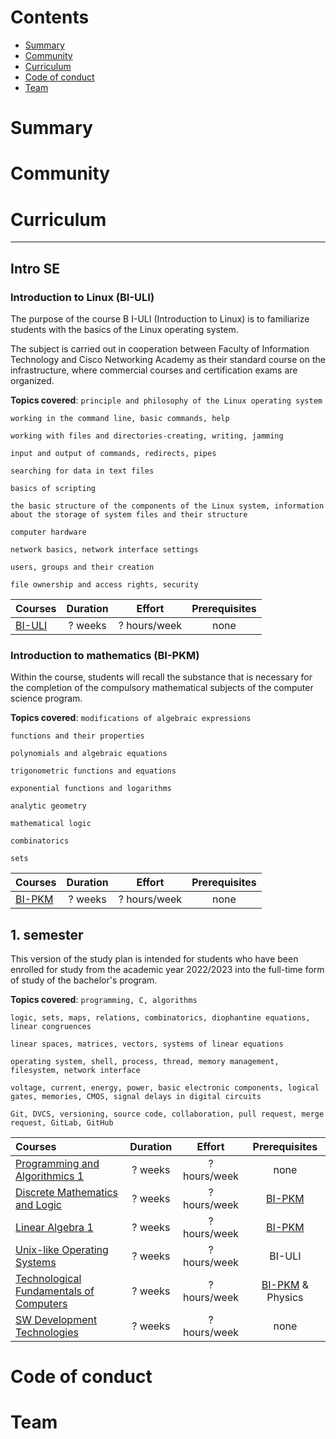 # Contents

- [Summary](#summary)
- [Community](#community)
- [Curriculum](#curriculum)
- [Code of conduct](#code-of-conduct)
- [Team](#team)

# Summary

# Community

# Curriculum

---

## Intro SE

### Introduction to Linux (BI-ULI)

The purpose of the course B I-ULI (Introduction to Linux) is to familiarize students with the basics of the Linux operating system.

The subject is carried out in cooperation between Faculty of Information Technology and Cisco Networking Academy as their standard course on the infrastructure, where commercial courses and certification exams are organized.

**Topics covered**:
`principle and philosophy of the Linux operating system`

`working in the command line, basic commands, help`

`working with files and directories-creating, writing, jamming`

`input and output of commands, redirects, pipes`

`searching for data in text files`

`basics of scripting`

`the basic structure of the components of the Linux system, information about the storage of system files and their structure`

`computer hardware`

`network basics, network interface settings`

`users, groups and their creation`

`file ownership and access rights, security`

Courses | Duration | Effort | Prerequisites |
:-- | :--: | :--: | :--: |
[BI-ULI]() | ? weeks | ? hours/week | none |

### Introduction to mathematics (BI-PKM)

Within the course, students will recall the substance that is necessary for the completion of the compulsory mathematical subjects of the computer science program.

**Topics covered**:
`modifications of algebraic expressions`

`functions and their properties`

`polynomials and algebraic equations`

`trigonometric functions and equations`

`exponential functions and logarithms`

`analytic geometry`

`mathematical logic`

`combinatorics`

`sets`

Courses | Duration | Effort | Prerequisites |
:-- | :--: | :--: | :--: |
[BI-PKM](https://github.com/mikezigberman/fit-software-engineering/files/9424569/bi-pkm-textbook.pdf)| ? weeks | ? hours/week | none |

## 1. semester

This version of the study plan is intended for students who have been enrolled for study from the academic year 2022/2023 into the full-time form of study of the bachelor's program.

**Topics covered**:
`programming, C, algorithms`

`logic, sets, maps, relations, combinatorics, diophantine equations, linear congruences`

`linear spaces, matrices, vectors, systems of linear equations`

`operating system, shell, process, thread, memory management, filesystem, network interface`

`voltage, current, energy, power, basic electronic components, logical gates, memories, CMOS, signal delays in digital circuits`

`Git, DVCS, versioning, source code, collaboration, pull request, merge request, GitLab, GitHub`

Courses | Duration | Effort | Prerequisites |
:-- | :--: | :--: | :--: | 
[Programming and Algorithmics 1](https://abrasive-horn-91a.notion.site/Programming-and-Algorithmics-1-Programov-n-a-algoritmizace-1--aaf0d5731be649b4b8c6ea2d5496364f) | ? weeks | ? hours/week | none |
[Discrete Mathematics and Logic](https://abrasive-horn-91a.notion.site/Discrete-Mathematics-and-Logic-Diskr-tn-matematika-a-logika-91c2f44feaf24c54af43b9ec08d26713) | ? weeks | ? hours/week | [BI-PKM](https://github.com/mikezigberman/fit-software-engineering/files/9424569/bi-pkm-textbook.pdf)|
[Linear Algebra 1](https://abrasive-horn-91a.notion.site/Linear-Algebra-1-Line-rn-algebra-1-1-57978253feb84907a751a973f810cbfb) | ? weeks | ? hours/week | [BI-PKM](https://github.com/mikezigberman/fit-software-engineering/files/9424569/bi-pkm-textbook.pdf) |
[Unix-like Operating Systems](https://abrasive-horn-91a.notion.site/Unix-like-Operating-Systems-Unixov-opera-n-syst-my-Unix-0f9d325a495c40e09619e48f075baba9) | ? weeks | ? hours/week | BI-ULI |
[Technological Fundamentals of Computers](https://abrasive-horn-91a.notion.site/Technological-Fundamentals-of-Computers-Technologick-z-klady-po-ta-0eed01aa578241118de3c4d588d581c7) | ? weeks | ? hours/week | [BI-PKM](https://github.com/mikezigberman/fit-software-engineering/files/9424569/bi-pkm-textbook.pdf) & Physics |
[SW Development Technologies](https://abrasive-horn-91a.notion.site/SW-Development-Technologies-Technologie-pro-v-voj-SW-c958639033d84268a615f1c6fe2e28cf) | ? weeks | ? hours/week | none |

# Code of conduct

# Team
